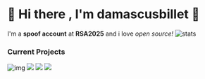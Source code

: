 
# 👋 Hi there , I'm damascusbillet 👋

I'm a **spoof account** at **RSA2025** and i love *open source!*
![stats](https://user-images.githubusercontent.com/58976716/233138769-022c7589-c06d-4760-b691-546b29e30c51.svg)

### Current Projects
![img](https://user-images.githubusercontent.com/58976716/233132079-e85658cd-72f5-4d0c-8551-576bc7490fc1.svg)
![](https://user-images.githubusercontent.com/58976716/233132091-e12c1ae5-aa2d-4d96-a322-53728c03dc1b.svg)
![](https://user-images.githubusercontent.com/58976716/233132101-731619e9-9c72-41b2-90b5-1a54d799c84b.svg)
![](https://user-images.githubusercontent.com/58976716/233132113-ed445f9f-f477-47cf-ae4b-400fe836ac2a.svg)
